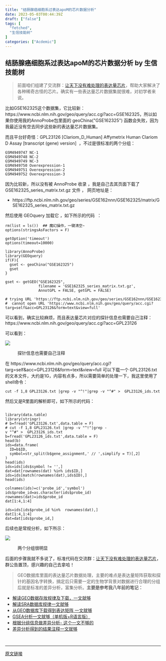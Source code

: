```yaml
---
title: "结肠腺癌细胞系过表达apoM的芯片数据分析"
date: 2023-05-03T00:44:39Z
draft: ["false"]
tags: [
  "fetched",
  "生信技能树"
]
categories: ["Acdemic"]
---
```

结肠腺癌细胞系过表达apoM的芯片数据分析 by 生信技能树
------
<div><section data-tool="mdnice编辑器" data-website="https://www.mdnice.com"><blockquote data-tool="mdnice编辑器"><p>前面咱们组建了交流群：<a href="https://mp.weixin.qq.com/s?__biz=MzUzMTEwODk0Ng==&amp;mid=2247504144&amp;idx=2&amp;sn=4bfaa0064cef963de6d144f073a4f112&amp;scene=21#wechat_redirect" data-linktype="2">让天下没有难处理的表达量芯片</a>，帮助大家解决了各种稀奇古怪的芯片。确实有一些表达量芯片数据集就很难，对初学者来说。</p></blockquote><p data-tool="mdnice编辑器">比如GSE162325这个数据集，它比较新：https://www.ncbi.nlm.nih.gov/geo/query/acc.cgi?acc=GSE162325，所以如果你使用我的AnnoProbe包里面的 geoChina("GSE162325") 函数会失败，因为我最近没有空去同步这些新的表达量芯片数据集。</p><p data-tool="mdnice编辑器">而且平台好奇怪：GPL23126 [Clariom_D_Human] Affymetrix Human Clariom D Assay [transcript (gene) version]  ，不过是很标准的两个分组：</p><pre data-tool="mdnice编辑器"><span></span><code>GSM4949747 NC-1<br>GSM4949748 NC-2<br>GSM4949749 NC-3<br>GSM4949750 Overexpression-1<br>GSM4949751 Overexpression-2<br>GSM4949752 Overexpression-3<br></code></pre><p data-tool="mdnice编辑器">因为比较新，所以没有被 AnnoProbe 收录 ，我是自己去其页面下载了 GSE162325_series_matrix.txt.gz 文件 ， 网页地址是：</p><ul data-tool="mdnice编辑器"><li><section>https://ftp.ncbi.nlm.nih.gov/geo/series/GSE162nnn/GSE162325/matrix/GSE162325_series_matrix.txt.gz</section></li></ul><p data-tool="mdnice编辑器">然后使用 GEOquery 加载它 ，如下所示的代码  ：</p><pre data-tool="mdnice编辑器"><span></span><code>rm(list = ls())  <span>## 魔幻操作，一键清空~</span><br>options(stringsAsFactors = <span>F</span>)<br><br>getOption(<span>'timeout'</span>)<br>options(timeout=<span>10000</span>)<br><br><span>library</span>(AnnoProbe)<br><span>library</span>(GEOquery) <br><span>if</span>(<span>F</span>){<br>  gset &lt;- geoChina(<span>"GSE162325"</span>)<br>  gset<br>}<br><br>gset &lt;- getGEO(<span>"GSE162325"</span>,<br>               filename = <span>'GSE162325_series_matrix.txt.gz'</span>,<br>               AnnotGPL = <span>FALSE</span>, getGPL = <span>FALSE</span>)<br>               <br><span># trying URL 'https://ftp.ncbi.nlm.nih.gov/geo/series/GSE162nnn/GSE162325/matrix/GSE162325_series_matrix.txt.gz'</span><br><span>#  cannot open URL 'https://www.ncbi.nlm.nih.gov/geo/query/acc.cgi?targ=self&amp;acc=GPL23126&amp;form=text&amp;view=full'</span><br></code></pre><p data-tool="mdnice编辑器">可以看到，确实比较麻烦，而且表达量芯片对应的探针信息也需要自己注释：https://www.ncbi.nlm.nih.gov/geo/query/acc.cgi?acc=GPL23126</p><p data-tool="mdnice编辑器">可以看到：</p><p><img data-galleryid="" data-ratio="0.5853658536585366" data-s="300,640" data-src="https://mmbiz.qpic.cn/mmbiz_png/cZNhZQ6j4ww1hSNqetic61XFaJ8kpoBh9ZgyKUZttJFS1ofibyyUbzlSb9wMlsyzL1ZHxs8icewKBib9cvUL6TRyAw/640?wx_fmt=png" data-type="png" data-w="1230" src="https://mmbiz.qpic.cn/mmbiz_png/cZNhZQ6j4ww1hSNqetic61XFaJ8kpoBh9ZgyKUZttJFS1ofibyyUbzlSb9wMlsyzL1ZHxs8icewKBib9cvUL6TRyAw/640?wx_fmt=png"></p><figure data-tool="mdnice编辑器"><figcaption>探针信息也需要自己注释</figcaption></figure><p data-tool="mdnice编辑器">在 https://www.ncbi.nlm.nih.gov/geo/query/acc.cgi?targ=self&amp;acc=GPL23126&amp;form=text&amp;view=full 可以下载一个 GPL23126.txt的文本文件，大约是1G，内容有点多，所以需要简单的处理一下，我这里使用了shell命令：</p><pre data-tool="mdnice编辑器"><span></span><code>cut -f 1,8 GPL23126.txt |grep -v <span>"^!"</span>|grep -v <span>"^#"</span> &gt;  GPL23126_ids.txt<br></code></pre><p data-tool="mdnice编辑器">然后又是R里面的解析即可，如下所示的代码：</p><pre data-tool="mdnice编辑器"><span></span><code><br><span>library</span>(data.table)<br><span>library</span>(stringr)<br><span># b=fread('GPL23126.txt',data.table = F)</span><br><span># cut -f 1,8 GPL23126.txt |grep -v "^!"|grep -v "^#" &gt;  GPL23126_ids.txt</span><br>b=fread(<span>'GPL23126_ids.txt'</span>,data.table = <span>F</span>)<br>head(b)<br>ids=data.frame(<br>  ID=b$ID,<br>  symbol=str_split(b$gene_assignment,<span>' // '</span>,simplify = <span>T</span>)[,<span>2</span>]<br>)<br>head(ids)<br>ids=ids[ids$symbol != <span>''</span>,]<br>dat=dat[rownames(dat) %<span>in</span>% ids$ID,]<br>ids=ids[match(rownames(dat),ids$ID),]<br>head(ids) <br><br>colnames(ids)=c(<span>'probe_id'</span>,<span>'symbol'</span>)  <br>ids$probe_id=as.character(ids$probe_id)<br>rownames(dat)=ids$probe_id<br>dat[<span>1</span>:<span>4</span>,<span>1</span>:<span>4</span>] <br><br>ids=ids[ids$probe_id %<span>in</span>%  rownames(dat),]<br>dat[<span>1</span>:<span>4</span>,<span>1</span>:<span>4</span>]   <br>dat=dat[ids$probe_id,] <br></code></pre><p data-tool="mdnice编辑器">后续也是常规分析，如下所示：</p><p><img data-galleryid="" data-ratio="1" data-s="300,640" data-src="https://mmbiz.qpic.cn/mmbiz_png/cZNhZQ6j4ww1hSNqetic61XFaJ8kpoBh9Vy1UQeThBfSKG7Xq6HkXNgxaVFsibBhftWHtl6f4VTk33XSPFkfMDeg/640?wx_fmt=png" data-type="png" data-w="2100" src="https://mmbiz.qpic.cn/mmbiz_png/cZNhZQ6j4ww1hSNqetic61XFaJ8kpoBh9Vy1UQeThBfSKG7Xq6HkXNgxaVFsibBhftWHtl6f4VTk33XSPFkfMDeg/640?wx_fmt=png"></p><figure data-tool="mdnice编辑器"><figcaption>两个分组很明显</figcaption></figure><p data-tool="mdnice编辑器">后面的步骤我就不多说了，标准代码在交流群：<a href="https://mp.weixin.qq.com/s?__biz=MzUzMTEwODk0Ng==&amp;mid=2247504144&amp;idx=2&amp;sn=4bfaa0064cef963de6d144f073a4f112&amp;scene=21#wechat_redirect" data-linktype="2">让天下没有难处理的表达量芯片</a>，群公告置顶，感兴趣的自己去拿哈！</p><blockquote data-tool="mdnice编辑器"><p>GEO数据库里面的表达量芯片数据处理，主要的难点是表达量矩阵获取和探针的基因名字转换，搞定后只需要一定的生物学背景对数据进行合理的分组后就是标准的差异分析，富集分析。<strong>主要是参考我八年前的笔记：</strong></p></blockquote><ul data-tool="mdnice编辑器"><li><section><a href="https://mp.weixin.qq.com/s?__biz=MzAxMDkxODM1Ng==&amp;mid=2247486063&amp;idx=1&amp;sn=156bee5397e979722b36b78284188538&amp;scene=21#wechat_redirect" data-linktype="2">解读GEO数据存放规律及下载，一文就够</a></section></li><li><section><a href="https://mp.weixin.qq.com/s?__biz=MzAxMDkxODM1Ng==&amp;mid=2247486054&amp;idx=1&amp;sn=209975adee162228cfe6e6c5065c5c8c&amp;scene=21#wechat_redirect" data-linktype="2">解读SRA数据库规律一文就够</a></section></li><li><section><a href="https://mp.weixin.qq.com/s?__biz=MzAxMDkxODM1Ng==&amp;mid=2247486087&amp;idx=1&amp;sn=1e775a1c3e215384e381953a9fa74ec3&amp;scene=21#wechat_redirect" data-linktype="2">从GEO数据库下载得到表达矩阵 一文就够</a></section></li><li><section><a href="https://mp.weixin.qq.com/s?__biz=MzAxMDkxODM1Ng==&amp;mid=2247486090&amp;idx=1&amp;sn=62374fbdd4f20c3185beb6568bbeb3e9&amp;scene=21#wechat_redirect" data-linktype="2">GSEA分析一文就够（单机版+R语言版）</a></section></li><li><section><a href="https://mp.weixin.qq.com/s?__biz=MzAxMDkxODM1Ng==&amp;mid=2247486112&amp;idx=1&amp;sn=67a2104c62222bcb139623699f874a6c&amp;scene=21#wechat_redirect" data-linktype="2">根据分组信息做差异分析- 这个一文不够的</a></section></li><li><section><a href="https://mp.weixin.qq.com/s?__biz=MzAxMDkxODM1Ng==&amp;mid=2247486120&amp;idx=1&amp;sn=14d7892c1beec2fb9cdfc0ec0aba3e4e&amp;scene=21#wechat_redirect" data-linktype="2">差异分析得到的结果注释一文就够</a></section></li></ul></section><p><br></p></div>  
<hr>
<a href="https://mp.weixin.qq.com/s/ZX7pVkH1qXwOLgiS8Uq8kQ",target="_blank" rel="noopener noreferrer">原文链接</a>
